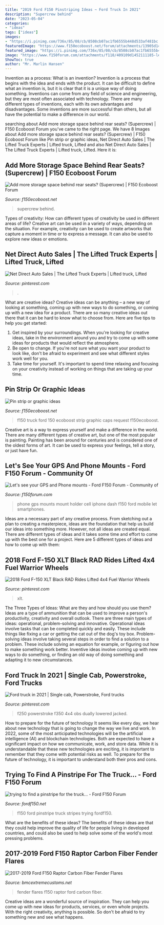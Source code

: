 ```yaml
---
title: "2019 Ford F150 Pinstriping Ideas ~ Ford Truck In 2021"
description: "Supercrew behind"
date: "2023-05-04"
categories:
- "ideas"
tags: ["ideas"]
images:
- "https://i.pinimg.com/736x/85/08/cb/8508cb07ac1fb6555b448d533af481bc.jpg"
featuredImage: "https://www.f150ecoboost.net/forum/attachments/13905d1400251674-pin-strip-graphic-ideas-imageuploadedbytapatalk1400251669.868779.jpg"
featured_image: "https://i.pinimg.com/736x/85/08/cb/8508cb07ac1fb6555b448d533af481bc.jpg"
image: "https://www.f150forum.com/attachments/f118/409109d1452111185-lets-see-your-gps-phone-mounts-img_8553.jpg"
ShowToc: true
author: "Mr. Marlin Hansen"
---
```



Invention as a process: What is an invention?
Invention is a process that begins with the idea and ends with the product. It can be difficult to define what an invention is, but it is clear that it is a unique way of doing something. Inventions can come from any field of science and engineering, but they are most often associated with technology. There are many different types of inventions, each with its own advantages and disadvantages. Some inventions are more successful than others, but all have the potential to make a difference in our world.

	

		
searching about Add more storage space behind rear seats? (Supercrew) | F150 Ecoboost Forum you've came to the right page. We have 8 Images about Add more storage space behind rear seats? (Supercrew) | F150 Ecoboost Forum like Pin strip or graphic ideas, Net Direct Auto Sales | The Lifted Truck Experts | Lifted truck, Lifted and also Net Direct Auto Sales | The Lifted Truck Experts | Lifted truck, Lifted. Here it is:
		
    
## Add More Storage Space Behind Rear Seats? (Supercrew) | F150 Ecoboost Forum

<img loading=lazy src="https://f150ecoboost.net/attachments/20200112_212017-jpg.164749/" onerror="this.onerror=null;this.src='https://tse2.mm.bing.net/th?id=OIP.McWbqC-Tr0duum2G0JTLDAHaPp&amp;pid=15.1';" alt="Add more storage space behind rear seats? (Supercrew) | F150 Ecoboost Forum">

_Source: f150ecoboost.net_

>supercrew behind. 

	

Types of creativity: How can different types of creativity be used in different areas of life?
Creative art can be used in a variety of ways, depending on the situation. For example, creativity can be used to create artworks that capture a moment in time or to express a message. It can also be used to explore new ideas or emotions.

    
## Net Direct Auto Sales | The Lifted Truck Experts | Lifted Truck, Lifted

<img loading=lazy src="https://i.pinimg.com/736x/85/08/cb/8508cb07ac1fb6555b448d533af481bc.jpg" onerror="this.onerror=null;this.src='https://tse2.mm.bing.net/th?id=OIP.XWoAJtKZaYcMnffi5xRFjwHaD5&amp;pid=15.1';" alt="Net Direct Auto Sales | The Lifted Truck Experts | Lifted truck, Lifted">

_Source: pinterest.com_

>. 

	

What are creative ideas?
Creative ideas can be anything – a new way of looking at something, coming up with new ways to do something, or coming up with a new idea for a product. There are so many creative ideas out there that it can be hard to know what to choose from. Here are five tips to help you get started: 
1) Get inspired by your surroundings. When you're looking for creative ideas, take in the environment around you and try to come up with some ideas for products that would reflect the atmosphere. 
2) Be open to change. If you're not sure what you want your product to look like, don't be afraid to experiment and see what different styles work well for you. 
3) Take time for yourself. It's important to spend time relaxing and focusing on your creativity instead of working on things that are taking up your time.

    
## Pin Strip Or Graphic Ideas

<img loading=lazy src="https://www.f150ecoboost.net/forum/attachments/13905d1400251674-pin-strip-graphic-ideas-imageuploadedbytapatalk1400251669.868779.jpg" onerror="this.onerror=null;this.src='https://tse3.mm.bing.net/th?id=OIP.NJ3SU1Qu9k63J4QVi7jzIwHaDA&amp;pid=15.1';" alt="Pin strip or graphic ideas">

_Source: f150ecoboost.net_

>f150 truck ford 150 ecoboost strip graphic caps request f150ecoboost. 

	

Creative art is a way to express yourself and make a difference in the world. There are many different types of creative art, but one of the most popular is painting. Painting has been around for centuries and is considered one of the oldest forms of art. It can be used to express your feelings, tell a story, or just have fun.

    
## Let&#039;s See Your GPS And Phone Mounts - Ford F150 Forum - Community Of

<img loading=lazy src="https://www.f150forum.com/attachments/f118/409109d1452111185-lets-see-your-gps-phone-mounts-img_8553.jpg" onerror="this.onerror=null;this.src='https://tse1.mm.bing.net/th?id=OIP.tRBekzLYCN6lxjAnkvQX4gHaFj&amp;pid=15.1';" alt="Let&#039;s see your GPS and Phone mounts - Ford F150 Forum - Community of">

_Source: f150forum.com_

>phone gps mounts mount holder cell iphone dash f150 ford mobile let smartphones. 

	

Ideas are a necessary part of any creative process. From sketching out a plan to creating a masterpiece, ideas are the foundation that help us build our ideas into something more. However, not all ideas are created equal. There are different types of ideas and it takes some time and effort to come up with the best one for a project. Here are 5 different types of ideas and how to come up with them: 

    
## 2018 Ford F-150 XLT Black RAD Rides Lifted 4x4 Fuel Warrior Wheels

<img loading=lazy src="https://i.pinimg.com/originals/20/16/92/201692940ae9d2ebafd44dac9e6f4681.jpg" onerror="this.onerror=null;this.src='https://tse2.mm.bing.net/th?id=OIP.r8MBi8ezuY6EKzrA1LcgbAHaLG&amp;pid=15.1';" alt="2018 Ford F-150 XLT Black RAD Rides Lifted 4x4 Fuel Warrior Wheels">

_Source: pinterest.com_

>xlt. 

	

The Three Types of Ideas: What are they and how should you use them?
Ideas are a type of ammunition that can be used to improve a person's productivity, creativity and overall outlook. There are three main types of ideas: operational, problem-solving and innovative.
Operational ideas involve tasks that can be completed quickly and easily. These include things like fixing a car or getting the cat out of the dog's toy box. Problem-solving ideas involve taking several steps in order to find a solution to a problem. These include solving an equation for example, or figuring out how to make something work better. Inventive ideas involve coming up with new ways to do something, or finding an old way of doing something and adapting it to new circumstances.

    
## Ford Truck In 2021 | Single Cab, Powerstroke, Ford Trucks

<img loading=lazy src="https://i.pinimg.com/736x/18/af/b1/18afb16e733febdd2062340a6667bf5e.jpg" onerror="this.onerror=null;this.src='https://tse1.mm.bing.net/th?id=OIP.0kK7jeRk9Shnd4UIvaSoFgHaEy&amp;pid=15.1';" alt="Ford truck in 2021 | Single cab, Powerstroke, Ford trucks">

_Source: pinterest.com_

>f250 powerstroke f350 4x4 obs dually lowered jacked. 

	

How to prepare for the future of technology
It seems like every day, we hear about new technology that is going to change the way we live and work. In 2022, some of the most anticipated technologies will be the artificial intelligence (AI) and blockchain technologies. Both are expected to have a significant impact on how we communicate, work, and store data. While it is understandable that these new technologies are exciting, it is important to remember that they come with potential risks as well. To prepare for the future of technology, it is important to understand both their pros and cons.

    
## Trying To Find A Pinstripe For The Truck... - Ford F150 Forum

<img loading=lazy src="https://www.fordf150.net/photos/data/500/DSCI0040.JPG" onerror="this.onerror=null;this.src='https://tse2.mm.bing.net/th?id=OIP.t9nxBI1R3eDojYIxr9O82wHaFj&amp;pid=15.1';" alt="trying to find a pinstripe for the truck... - Ford F150 Forum">

_Source: fordf150.net_

>f150 ford pinstripe truck stripes trying fordf150. 

	

What are the benefits of these ideas?
The benefits of these ideas are that they could help improve the quality of life for people living in developed countries, and could also be used to help solve some of the world's most pressing problems.

    
## 2017-2019 Ford F150 Raptor Carbon Fiber Fender Flares

<img loading=lazy src="https://s.yimg.com/aah/yhst-59923783762737/2017-2019-ford-f150-raptor-carbon-fiber-fender-flares-16.jpg" onerror="this.onerror=null;this.src='https://tse2.mm.bing.net/th?id=OIP.3IunTgeiMNqKI0hDUUZa0wHaFj&amp;pid=15.1';" alt="2017-2019 Ford F150 Raptor Carbon Fiber Fender Flares">

_Source: bmcextremecustoms.net_

>fender flares f150 raptor ford carbon fiber. 

	

Creative ideas are a wonderful source of inspiration. They can help you come up with new ideas for products, services, or even whole projects. With the right creativity, anything is possible. So don't be afraid to try something new and see what happens.


